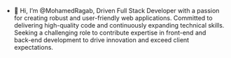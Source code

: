 - 👋 Hi, I’m @MohamedRagab,
Driven Full Stack Developer with a passion for creating robust and
user-friendly web applications. Committed to delivering high-quality
code and continuously expanding technical skills. Seeking a
challenging role to contribute expertise in front-end and back-end
development to drive innovation and exceed client expectations.
